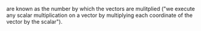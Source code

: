 are known as the number by which the vectors are mulitplied ("we execute any scalar multiplication on a vector by multiplying each coordinate of the vector by the scalar").
